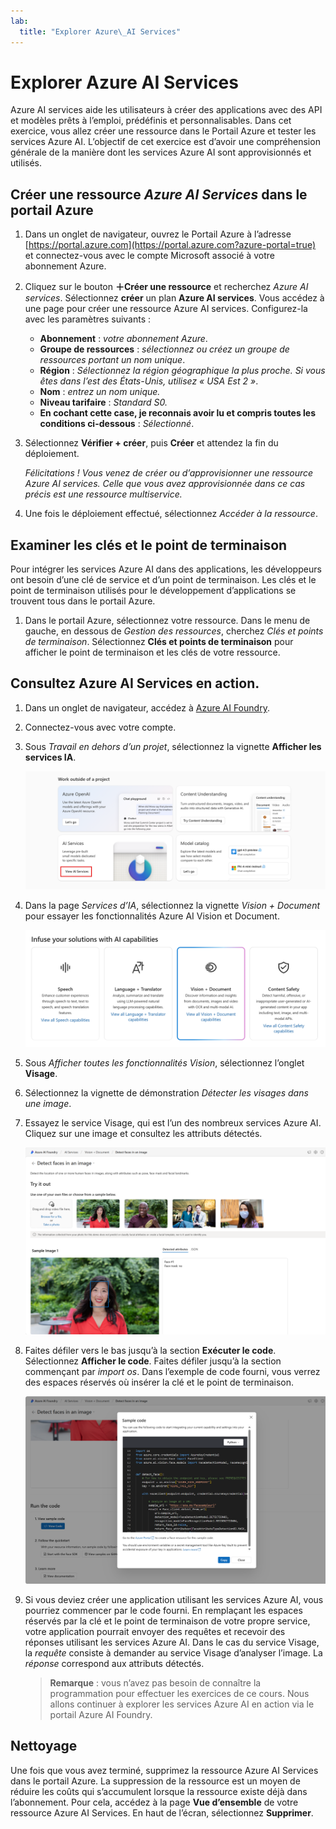```yaml
---
lab:
  title: "Explorer Azure\_AI Services"
---
```


# Explorer Azure AI Services

Azure AI services aide les utilisateurs à créer des applications avec des API et modèles prêts à l’emploi, prédéfinis et personnalisables. Dans cet exercice, vous allez créer une ressource dans le Portail Azure et tester les services Azure AI. L’objectif de cet exercice est d’avoir une compréhension générale de la manière dont les services Azure AI sont approvisionnés et utilisés.

## Créer une ressource *Azure AI Services* dans le portail Azure

1. Dans un onglet de navigateur, ouvrez le Portail Azure à l’adresse [https://portal.azure.com](https://portal.azure.com?azure-portal=true) et connectez-vous avec le compte Microsoft associé à votre abonnement Azure.

1. Cliquez sur le bouton **&#65291;Créer une ressource** et recherchez *Azure AI services*. Sélectionnez **créer** un plan **Azure AI services**. Vous accédez à une page pour créer une ressource Azure AI services. Configurez-la avec les paramètres suivants :
    - **Abonnement** : *votre abonnement Azure*.
    - **Groupe de ressources** : *sélectionnez ou créez un groupe de ressources portant un nom unique*.
    - **Région** : *Sélectionnez la région géographique la plus proche. Si vous êtes dans l’est des États-Unis, utilisez « USA Est 2 »*.
    - **Nom** : *entrez un nom unique.*
    - **Niveau tarifaire** : *Standard S0.*
    - **En cochant cette case, je reconnais avoir lu et compris toutes les conditions ci-dessous** : *Sélectionné*.

1. Sélectionnez **Vérifier + créer**, puis **Créer** et attendez la fin du déploiement.

    *Félicitations ! Vous venez de créer ou d’approvisionner une ressource Azure AI services. Celle que vous avez approvisionnée dans ce cas précis est une ressource multiservice.*

1. Une fois le déploiement effectué, sélectionnez *Accéder à la ressource*. 

## Examiner les clés et le point de terminaison

Pour intégrer les services Azure AI dans des applications, les développeurs ont besoin d’une clé de service et d’un point de terminaison. Les clés et le point de terminaison utilisés pour le développement d’applications se trouvent tous dans le portail Azure. 

1. Dans le portail Azure, sélectionnez votre ressource. Dans le menu de gauche, en dessous de *Gestion des ressources*, cherchez *Clés et points de terminaison*. Sélectionnez **Clés et points de terminaison** pour afficher le point de terminaison et les clés de votre ressource. 

## Consultez Azure AI Services en action.

1. Dans un onglet de navigateur, accédez à [Azure AI Foundry](https://ai.azure.com?azure-portal=true).

1. Connectez-vous avec votre compte. 

1. Sous *Travail en dehors d’un projet*, sélectionnez la vignette **Afficher les services IA**.
 
    ![Capture d’écran du menu de gauche de l’écran du projet avec Services d’IA sélectionnés.](./media/view-ai-foundry-outside-project.png)  

1. Dans la page *Services d’IA*, sélectionnez la vignette *Vision + Document* pour essayer les fonctionnalités Azure AI Vision et Document.

    ![Capture d’écran de la vignette Vision et Document sélectionnée dans la page Services d’IA.](./media/vision-document-tile.png)

1. Sous *Afficher toutes les fonctionnalités Vision*, sélectionnez l’onglet **Visage**. 

1. Sélectionnez la vignette de démonstration *Détecter les visages dans une image*. 

1. Essayez le service Visage, qui est l’un des nombreux services Azure AI. Cliquez sur une image et consultez les attributs détectés. 

    ![Capture d’écran de la démonstration de détection de visages dans le portail Azure AI Foundry.](./media/detect-faces-demo.png)

1. Faites défiler vers le bas jusqu’à la section **Exécuter le code**. Sélectionnez **Afficher le code**. Faites défiler jusqu’à la section commençant par *import os*. Dans l’exemple de code fourni, vous verrez des espaces réservés où insérer la clé et le point de terminaison.

    ![Capture d’écran de l’écran Afficher le code affichant les espaces réservés pour la clé et le point de terminaison.](./media/view-code-example.png) 

1. Si vous deviez créer une application utilisant les services Azure AI, vous pourriez commencer par le code fourni. En remplaçant les espaces réservés par la clé et le point de terminaison de votre propre service, votre application pourrait envoyer des requêtes et recevoir des réponses utilisant les services Azure AI. Dans le cas du service Visage, la *requête* consiste à demander au service Visage d’analyser l’image. La *réponse* correspond aux attributs détectés. 

    >**Remarque** : vous n’avez pas besoin de connaître la programmation pour effectuer les exercices de ce cours. Nous allons continuer à explorer les services Azure AI en action via le portail Azure AI Foundry.  
 
## Nettoyage 

Une fois que vous avez terminé, supprimez la ressource Azure AI Services dans le portail Azure. La suppression de la ressource est un moyen de réduire les coûts qui s’accumulent lorsque la ressource existe déjà dans l’abonnement. Pour cela, accédez à la page **Vue d’ensemble** de votre ressource Azure AI Services. En haut de l’écran, sélectionnez **Supprimer**.










